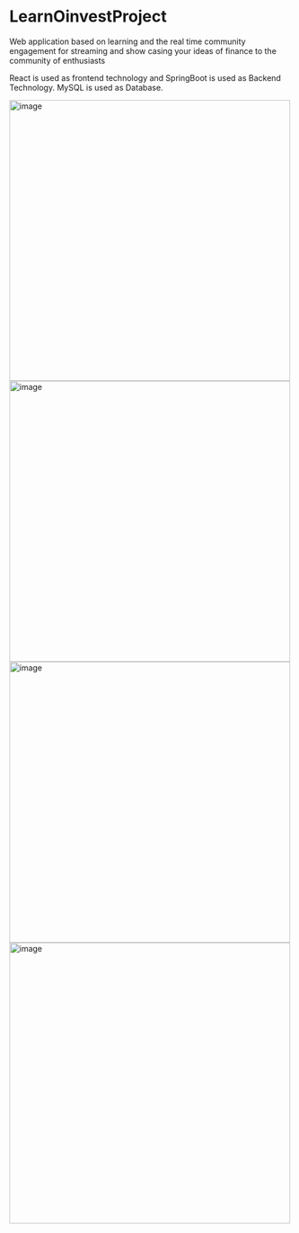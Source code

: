 # LearnOinvestProject
Web application based on learning and the real time community engagement for streaming and show casing your ideas of finance to the community of enthusiasts

React is used as frontend technology and SpringBoot is used as Backend Technology.
MySQL is used as Database.


<img width="500" alt="image" src="https://user-images.githubusercontent.com/73626851/183236446-6fea2102-d54f-44c6-9f02-fd0276bb0a7c.png">    



<img width="500" alt="image" src="https://user-images.githubusercontent.com/73626851/183236442-6a67b9b7-e05a-4de5-a0cc-a4a1569625f8.png">



<img width="500" alt="image" src="https://user-images.githubusercontent.com/73626851/183236426-9873fae6-3ba7-4339-9781-5d488892c03e.png">    



<img width="500" alt="image" src="https://user-images.githubusercontent.com/73626851/183236413-8171e12f-62e1-4092-80dc-a1c11c592a17.png">



